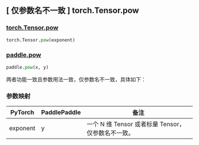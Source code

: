## [ 仅参数名不一致 ] torch.Tensor.pow

### [torch.Tensor.pow](https://pytorch.org/docs/stable/generated/torch.Tensor.pow.html?highlight=pow#torch.Tensor.pow)

```python
torch.Tensor.pow(exponent)
```

### [paddle.pow](https://www.paddlepaddle.org.cn/documentation/docs/zh/api/paddle/pow_cn.html)

```python
paddle.pow(x, y)
```

两者功能一致且参数用法一致，仅参数名不一致，具体如下：

### 参数映射

| PyTorch  | PaddlePaddle | 备注                                               |
| -------- | ------------ | -------------------------------------------------- |
| exponent | y            | 一个 N 维 Tensor 或者标量 Tensor，仅参数名不一致。 |
